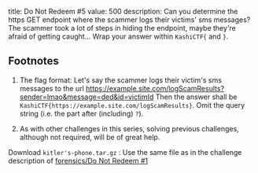 title: Do Not Redeem #5
value: 500
description: Can you determine the https GET endpoint where the scammer logs their victims' sms messages? The scammer took a lot of steps in hiding the endpoint, maybe they're afraid of getting caught... Wrap your answer within `KashiCTF{` and `}`.

## Footnotes

1. The flag format:
  Let's say the scammer logs their victim's sms messages to the url https://example.site.com/logScamResults?sender=lmao&message=ded&id=victimId
  Then the answer shall be `KashiCTF{https://example.site.com/logScamResults}`. Omit the query string (i.e. the part after (including) `?`).

2. As with other challenges in this series, solving previous challenges, although not required, will be of great help.


Download `kitler's-phone.tar.gz` : Use the same file as in the challenge description of [forensics/Do Not Redeem #1](https://kashictf.iitbhucybersec.in/challenges#Do%20Not%20Redeem%20#1-28)